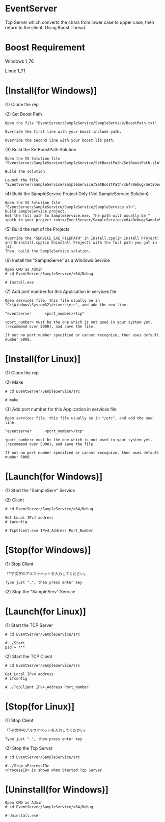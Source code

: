 # EventServer
Tcp Server which converts the chars from lower case to upper case, then return to the client.
Using Boost Thread.

# Boost Requirement

Windows 1_76

Linux 1_71

# [Install(for Windows)]
(1) Clone the rep

(2) Set Boost Path

    Open the file "EventServer/SampleService/SampleService/BoostPath.txt"

    Override the first line with your boost include path.

    Override the second line with your boost lib path.

(3) Build the SetBoostPath Solution

    Open the VS Solution file "EventServer/SampleService/SampleService/SetBoostPath/SetBoostPath.sln"

    Build the solution

    Launch the file "EventServer/SampleService/SampleService/SetBoostPath/x64/Debug/SetBoostPath.exe"

(4) Build the SampleService Project Only (Not SampleService Solution)

    Open the VS Solution file "EventServer/SampleService/SampleService/SampleService.sln", 
    build SampleService project.
    Get the full path to SampleService.exe. The path will usually be "<path_to_your_project_root>/EventServer/SampleService/x64/Debug/SampleService.exe"

(5) Build the rest of the Projects

    Override the "SERVICE_EXE_FILEPATH" in Install.cpp(in Install Project) and Uninstall.cpp(in Uninstall Project) with the full path you got in (4).
    Then, build the SampleService solution.

(6) Install the "SampleServe" as a Windows Service

    Open CMD as Admin
    # cd EventServer/SampleService/x64/Debug

    # Install.exe

(7) Add port number for this Application in services file

    Open services file. this file usually be in "C:\Windows\System32\drivers\etc", and add the new line.

    "eventserver      <port_number>/tcp"

    <port_number> must be the one which is not used in your system yet.(recommend over 5000), and save the file.

    If not no port number specified or cannot recognize, then uses default number 5000.

# [Install(for Linux)]
(1) Clone the rep

(2) Make

    # cd EventServer/SampleService/src

    # make

(3) Add port number for this Application in services file

    Open services file. this file usually be in "/etc", and add the new line.

    "eventserver      <port_number>/tcp"

    <port_number> must be the one which is not used in your system yet.(recommend over 5000), and save the file.

    If not no port number specified or cannot recognize, then uses default number 5000.

# [Launch(for Windows)]
(1) Start the "SampleServ" Service

(2) Client

    # cd EventServer/SampleService/x64/Debug

    Get Local IPv4 address
    # ipconfig

    # TcpClient.exe IPv4_Address Port_Number

# [Stop(for Windows)]

(1) Stop Client

    「T子文字のアルファベットを入力してください」

    Type just ".", then press enter key
  
(2) Stop the "SampleServ" Service

# [Launch(for Linux)]
(1) Start the TCP Server

    # cd EventServer/SampleService/src

    # ./Start
    pid = ***

(2) Start the TCP Client

    # cd EventServer/SampleService/src

    Get Local IPv4 address
    # ifconfig

    # ./TcpClient IPv4_Address Port_Number

# [Stop(for Linux)]
(1) Stop Client

    「T子文字のアルファベットを入力してください」

    Type just ".", then press enter key 

(2) Stop the Tcp Server

    # cd EventServer/SampleService/src

    # ./Stop <ProcessID>
    <ProcessID> is shown when Started Tcp Server.

# [Uninstall(for Windows)]

    Open CMD as Admin
    # cd EventServer/SampleService/x64/Debug

    # Uninstall.exe